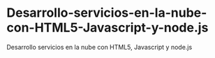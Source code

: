 # Desarrollo-servicios-en-la-nube-con-HTML5-Javascript-y-node.js
Desarrollo servicios en la nube con HTML5, Javascript y node.js
